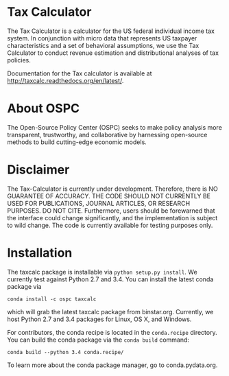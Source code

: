 Tax Calculator
=======
The Tax Calculator is a calculator for the US federal individual income tax system. In conjunction with micro data that represents US taxpayer characteristics and a set of behavioral assumptions, we use the Tax Calculator to conduct revenue estimation and distributional analyses of tax policies. 

Documentation for the Tax calculator is available at http://taxcalc.readthedocs.org/en/latest/.

About OSPC
=======
The Open-Source Policy Center (OSPC) seeks to make policy analysis more transparent, trustworthy, and collaborative by harnessing open-source methods to build cutting-edge economic models. 

Disclaimer
========
The Tax-Calculator is currently under development. Therefore, there is NO GUARANTEE OF ACCURACY. THE CODE SHOULD NOT CURRENTLY BE USED FOR PUBLICATIONS, JOURNAL ARTICLES, OR RESEARCH PURPOSES. DO NOT CITE. Furthermore, users should be forewarned that the interface could change significantly, and the implementation is subject to wild change. The code is currently available for testing purposes only.


Installation
=======
The taxcalc package is installable via `python setup.py install`. We currently test against Python 2.7 and 3.4. You can install the latest conda package via

```
conda install -c ospc taxcalc
```

which will grab the latest taxcalc package from binstar.org. Currently, we host Python 2.7 and 3.4 packages for Linux, OS X, and Windows.

For contributors, the conda recipe is located in the `conda.recipe` directory. You can build the conda package via the `conda build` command:

```
conda build --python 3.4 conda.recipe/
```

To learn more about the conda package manager, go to conda.pydata.org.

